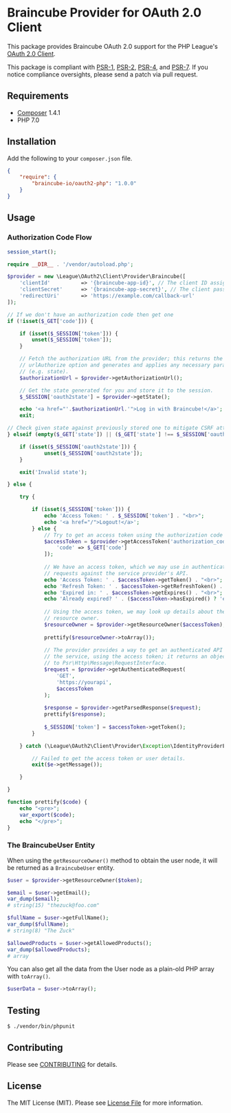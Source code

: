 # Braincube Provider for OAuth 2.0 Client

This package provides Braincube OAuth 2.0 support for the PHP League's [OAuth 2.0 Client](https://github.com/thephpleague/oauth2-client).

This package is compliant with [PSR-1][], [PSR-2][], [PSR-4][], and [PSR-7][]. If you notice compliance oversights,
please send a patch via pull request.

[PSR-1]: https://github.com/php-fig/fig-standards/blob/master/accepted/PSR-1-basic-coding-standard.md
[PSR-2]: https://github.com/php-fig/fig-standards/blob/master/accepted/PSR-2-coding-style-guide.md
[PSR-4]: https://github.com/php-fig/fig-standards/blob/master/accepted/PSR-4-autoloader.md
[PSR-7]: https://github.com/php-fig/fig-standards/blob/master/accepted/PSR-7-http-message.md


## Requirements

* [Composer](https://getcomposer.org/) 1.4.1
* PHP 7.0

## Installation

Add the following to your `composer.json` file.

```json
{
    "require": {
        "braincube-io/oauth2-php": "1.0.0"
    }
}
```

## Usage

### Authorization Code Flow

```php
session_start();

require __DIR__ . '/vendor/autoload.php';

$provider = new \League\OAuth2\Client\Provider\Braincube([
    'clientId'          => '{braincube-app-id}', // The client ID assigned to you by the provider
    'clientSecret'      => '{braincube-app-secret}', // The client password assigned to you by the provider
    'redirectUri'       => 'https://example.com/callback-url'
]);

// If we don't have an authorization code then get one
if (!isset($_GET['code'])) {

    if (isset($_SESSION['token'])) {
        unset($_SESSION['token']);
    }

    // Fetch the authorization URL from the provider; this returns the
    // urlAuthorize option and generates and applies any necessary parameters
    // (e.g. state).
    $authorizationUrl = $provider->getAuthorizationUrl();

    // Get the state generated for you and store it to the session.
    $_SESSION['oauth2state'] = $provider->getState();

    echo '<a href="'.$authorizationUrl.'">Log in with Braincube!</a>';
    exit;

// Check given state against previously stored one to mitigate CSRF attack
} elseif (empty($_GET['state']) || ($_GET['state'] !== $_SESSION['oauth2state'])) {

    if (isset($_SESSION['oauth2state'])) {
            unset($_SESSION['oauth2state']);
    }

    exit('Invalid state');

} else {

    try {

        if (isset($_SESSION['token'])) {
            echo 'Access Token: ' . $_SESSION['token'] . "<br>";
            echo '<a href="/">Logout!</a>';
        } else {
            // Try to get an access token using the authorization code grant.
            $accessToken = $provider->getAccessToken('authorization_code', [
                'code' => $_GET['code']
            ]);
    
            // We have an access token, which we may use in authenticated
            // requests against the service provider's API.
            echo 'Access Token: ' . $accessToken->getToken() . "<br>";
            echo 'Refresh Token: ' . $accessToken->getRefreshToken() . "<br>";
            echo 'Expired in: ' . $accessToken->getExpires() . "<br>";
            echo 'Already expired? ' . ($accessToken->hasExpired() ? 'expired' : 'not expired') . "<br>";
    
            // Using the access token, we may look up details about the
            // resource owner.
            $resourceOwner = $provider->getResourceOwner($accessToken);
    
            prettify($resourceOwner->toArray());
    
            // The provider provides a way to get an authenticated API request for
            // the service, using the access token; it returns an object conforming
            // to Psr\Http\Message\RequestInterface.
            $request = $provider->getAuthenticatedRequest(
                'GET',
                'https://yourapi',
                $accessToken
            );
     
            $response = $provider->getParsedResponse($request);
            prettify($response);
    
            $_SESSION['token'] = $accessToken->getToken();
        }

    } catch (\League\OAuth2\Client\Provider\Exception\IdentityProviderException $e) {

        // Failed to get the access token or user details.
        exit($e->getMessage());

    }

}

function prettify($code) {
    echo "<pre>";
    var_export($code);
    echo "</pre>";
}

```

### The BraincubeUser Entity

When using the `getResourceOwner()` method to obtain the user node, it will be returned as a `BraincubeUser` entity.

```php
$user = $provider->getResourceOwner($token);

$email = $user->getEmail();
var_dump($email);
# string(15) "thezuck@foo.com"

$fullName = $user->getFullName();
var_dump($fullName);
# string(8) "The Zuck"

$allowedProducts = $user->getAllowedProducts();
var_dump($allowedProducts);
# array
```

You can also get all the data from the User node as a plain-old PHP array with `toArray()`.

```php
$userData = $user->toArray();
```

## Testing

``` bash
$ ./vendor/bin/phpunit
```

## Contributing

Please see [CONTRIBUTING](https://github.com/braincube-io/oauth2-php/blob/master/CONTRIBUTING.md) for details.

## License

The MIT License (MIT). Please see [License File](https://github.com/braincube-io/oauth2-php/blob/master/LICENSE) for more information.
